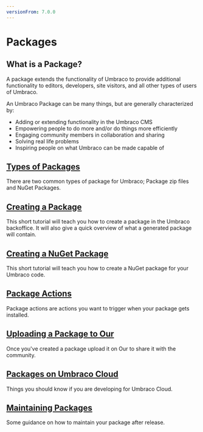 ```yaml
---
versionFrom: 7.0.0
---
```


# Packages

## What is a Package?

A package extends the functionality of Umbraco to provide additional functionality to editors, developers, site visitors, and all other types of users of Umbraco.

An Umbraco Package can be many things, but are generally characterized by:

- Adding or extending functionality in the Umbraco CMS
- Empowering people to do more and/or do things more efficiently
- Engaging community members in collaboration and sharing
- Solving real life problems
- Inspiring people on what Umbraco can be made capable of

## [Types of Packages](package-types.md)

There are two common types of package for Umbraco; Package zip files and NuGet Packages.

## [Creating a Package](Creating-a-Package/index.md)

This short tutorial will teach you how to create a package in the Umbraco backoffice. It will also give a quick overview of what a generated package will contain.

## [Creating a NuGet Package](Creating-a-nuget-package/index.md)

This short tutorial will teach you how to create a NuGet package for your Umbraco code.

## [Package Actions](Package-Actions/index.md)

Package actions are actions you want to trigger when your package gets installed. 

## [Uploading a Package to Our](Uploading-to-Our/index.md)

Once you've created a package upload it on Our to share it with the community.

## [Packages on Umbraco Cloud](Packages-on-Umbraco-Cloud/index.md)

Things you should know if you are developing for Umbraco Cloud.

## [Maintaining Packages](Maintaining-Packages/index.md)

Some guidance on how to maintain your package after release.
